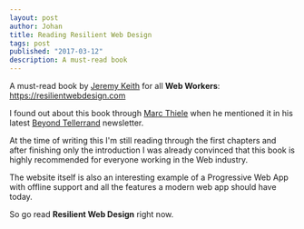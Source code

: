 ```yaml
---
layout: post
author: Johan
title: Reading Resilient Web Design
tags: post
published: "2017-03-12"
description: A must-read book
---
```


A must-read book by [Jeremy Keith](https://adactio.com/) for all **Web Workers**: <https://resilientwebdesign.com>

I found out about this book through [Marc Thiele](https://marcthiele.com/) when he mentioned it in his latest [Beyond Tellerrand](https://beyondtellerrand.com) newsletter.

At the time of writing this I'm still reading through the first chapters and after finishing only the introduction I was already convinced that this book is highly recommended for everyone working in the Web industry.

The website itself is also an interesting example of a Progressive Web App with offline support and all the features a modern web app should have today.

So go read **Resilient Web Design** right now.
